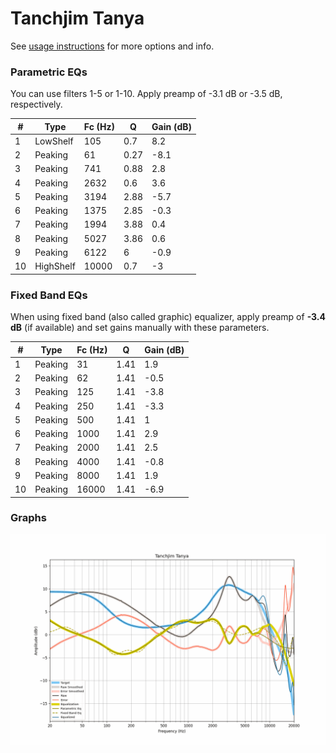 # Tanchjim Tanya
See [usage instructions](https://github.com/jaakkopasanen/AutoEq#usage) for more options and info.

### Parametric EQs
You can use filters 1-5 or 1-10. Apply preamp of -3.1 dB or -3.5 dB, respectively.

|   # | Type      |   Fc (Hz) |    Q |   Gain (dB) |
|-----|-----------|-----------|------|-------------|
|   1 | LowShelf  |       105 | 0.7  |         8.2 |
|   2 | Peaking   |        61 | 0.27 |        -8.1 |
|   3 | Peaking   |       741 | 0.88 |         2.8 |
|   4 | Peaking   |      2632 | 0.6  |         3.6 |
|   5 | Peaking   |      3194 | 2.88 |        -5.7 |
|   6 | Peaking   |      1375 | 2.85 |        -0.3 |
|   7 | Peaking   |      1994 | 3.88 |         0.4 |
|   8 | Peaking   |      5027 | 3.86 |         0.6 |
|   9 | Peaking   |      6122 | 6    |        -0.9 |
|  10 | HighShelf |     10000 | 0.7  |        -3   |

### Fixed Band EQs
When using fixed band (also called graphic) equalizer, apply preamp of **-3.4 dB** (if available) and set gains manually with these parameters.

|   # | Type    |   Fc (Hz) |    Q |   Gain (dB) |
|-----|---------|-----------|------|-------------|
|   1 | Peaking |        31 | 1.41 |         1.9 |
|   2 | Peaking |        62 | 1.41 |        -0.5 |
|   3 | Peaking |       125 | 1.41 |        -3.8 |
|   4 | Peaking |       250 | 1.41 |        -3.3 |
|   5 | Peaking |       500 | 1.41 |         1   |
|   6 | Peaking |      1000 | 1.41 |         2.9 |
|   7 | Peaking |      2000 | 1.41 |         2.5 |
|   8 | Peaking |      4000 | 1.41 |        -0.8 |
|   9 | Peaking |      8000 | 1.41 |         1.9 |
|  10 | Peaking |     16000 | 1.41 |        -6.9 |

### Graphs
![](./Tanchjim%20Tanya.png)
